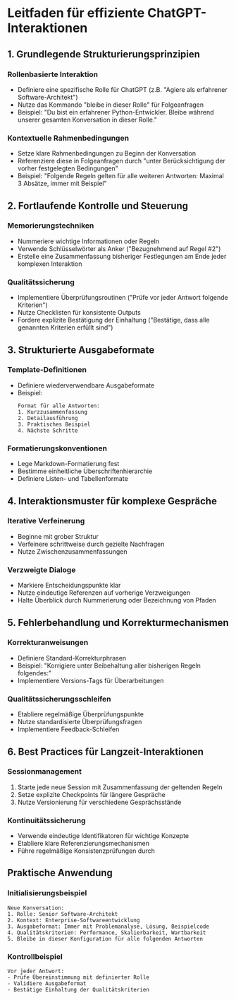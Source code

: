 # Leitfaden für effiziente ChatGPT-Interaktionen

## 1. Grundlegende Strukturierungsprinzipien

### Rollenbasierte Interaktion
- Definiere eine spezifische Rolle für ChatGPT (z.B. "Agiere als erfahrener Software-Architekt")
- Nutze das Kommando "bleibe in dieser Rolle" für Folgeanfragen
- Beispiel: "Du bist ein erfahrener Python-Entwickler. Bleibe während unserer gesamten Konversation in dieser Rolle."

### Kontextuelle Rahmenbedingungen
- Setze klare Rahmenbedingungen zu Beginn der Konversation
- Referenziere diese in Folgeanfragen durch "unter Berücksichtigung der vorher festgelegten Bedingungen"
- Beispiel: "Folgende Regeln gelten für alle weiteren Antworten: Maximal 3 Absätze, immer mit Beispiel"

## 2. Fortlaufende Kontrolle und Steuerung

### Memorierungstechniken
- Nummeriere wichtige Informationen oder Regeln
- Verwende Schlüsselwörter als Anker ("Bezugnehmend auf Regel #2")
- Erstelle eine Zusammenfassung bisheriger Festlegungen am Ende jeder komplexen Interaktion

### Qualitätssicherung
- Implementiere Überprüfungsroutinen ("Prüfe vor jeder Antwort folgende Kriterien")
- Nutze Checklisten für konsistente Outputs
- Fordere explizite Bestätigung der Einhaltung ("Bestätige, dass alle genannten Kriterien erfüllt sind")

## 3. Strukturierte Ausgabeformate

### Template-Definitionen
- Definiere wiederverwendbare Ausgabeformate
- Beispiel:
  ```
  Format für alle Antworten:
  1. Kurzzusammenfassung
  2. Detailausführung
  3. Praktisches Beispiel
  4. Nächste Schritte
  ```

### Formatierungskonventionen
- Lege Markdown-Formatierung fest
- Bestimme einheitliche Überschriftenhierarchie
- Definiere Listen- und Tabellenformate

## 4. Interaktionsmuster für komplexe Gespräche

### Iterative Verfeinerung
- Beginne mit grober Struktur
- Verfeinere schrittweise durch gezielte Nachfragen
- Nutze Zwischenzusammenfassungen

### Verzweigte Dialoge
- Markiere Entscheidungspunkte klar
- Nutze eindeutige Referenzen auf vorherige Verzweigungen
- Halte Überblick durch Nummerierung oder Bezeichnung von Pfaden

## 5. Fehlerbehandlung und Korrekturmechanismen

### Korrekturanweisungen
- Definiere Standard-Korrekturphrasen
- Beispiel: "Korrigiere unter Beibehaltung aller bisherigen Regeln folgendes:"
- Implementiere Versions-Tags für Überarbeitungen

### Qualitätssicherungsschleifen
- Etabliere regelmäßige Überprüfungspunkte
- Nutze standardisierte Überprüfungsfragen
- Implementiere Feedback-Schleifen

## 6. Best Practices für Langzeit-Interaktionen

### Sessionmanagement
1. Starte jede neue Session mit Zusammenfassung der geltenden Regeln
2. Setze explizite Checkpoints für längere Gespräche
3. Nutze Versionierung für verschiedene Gesprächsstände

### Kontinuitätssicherung
- Verwende eindeutige Identifikatoren für wichtige Konzepte
- Etabliere klare Referenzierungsmechanismen
- Führe regelmäßige Konsistenzprüfungen durch

## Praktische Anwendung

### Initialisierungsbeispiel
```
Neue Konversation:
1. Rolle: Senior Software-Architekt
2. Kontext: Enterprise-Softwareentwicklung
3. Ausgabeformat: Immer mit Problemanalyse, Lösung, Beispielcode
4. Qualitätskriterien: Performance, Skalierbarkeit, Wartbarkeit
5. Bleibe in dieser Konfiguration für alle folgenden Antworten
```

### Kontrollbeispiel
```
Vor jeder Antwort:
- Prüfe Übereinstimmung mit definierter Rolle
- Validiere Ausgabeformat
- Bestätige Einhaltung der Qualitätskriterien
```

